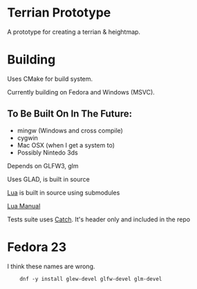 # Terrian Prototype
A prototype for creating a terrian &amp; heightmap.

# Building
Uses CMake for build system.

Currently building on Fedora and Windows (MSVC).

## To Be Built On In The Future:
- mingw (Windows and cross compile)
- cygwin
- Mac OSX (when I get a system to)
- Possibly Nintedo 3ds

Depends on GLFW3, glm

Uses GLAD, is built in source

[Lua](https://github.com/LuaDist/lua/tree/5.2.4) is built in source using submodules

[Lua Manual](https://www.lua.org/manual/5.2/)

Tests suite uses [Catch](https://github.com/philsquared/Catch/tree/v1.2.1). It's header only and included in the repo

# Fedora 23
I think these names are wrong.

		dnf -y install glew-devel glfw-devel glm-devel
